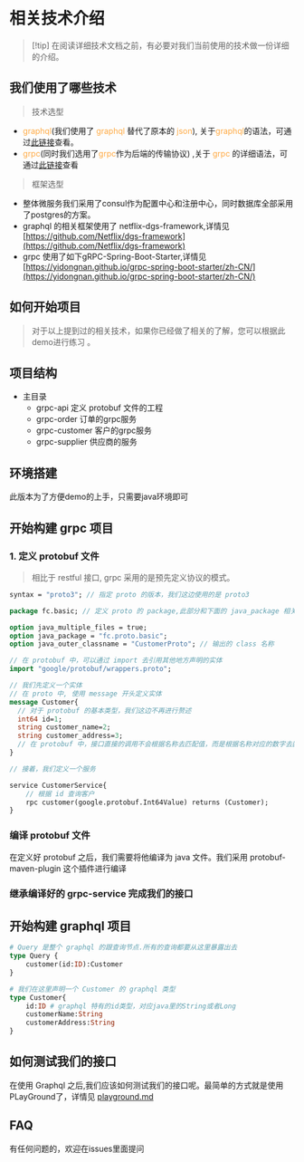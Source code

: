 # 相关技术介绍

>[!tip] 在阅读详细技术文档之前，有必要对我们当前使用的技术做一份详细的介绍。

## 我们使用了哪些技术

> 技术选型
* <font color=#ffaa44>graphql</font>(我们使用了 <font color=#ffaa44>graphql</font>  替代了原本的 <font color=#ffaa44>json</font>),
  关于<font color=#ffaa44>graphql</font>的语法，可通过[此链接](https://spec.graphql.cn/)查看。
* <font color=#ffaa44>grpc</font>(同时我们选用了<font color=#ffaa44>grpc</font>作为后端的传输协议) ,关于 <font color=#ffaa44>grpc</font>
  的详细语法，可通过[此链接](https://grpc.io/docs/what-is-grpc/)查看

> 框架选型
* 整体微服务我们采用了consul作为配置中心和注册中心，同时数据库全部采用了postgres的方案。
* graphql 的相关框架使用了 netflix-dgs-framework,详情见[https://github.com/Netflix/dgs-framework](https://github.com/Netflix/dgs-framework)
* grpc 使用了如下gRPC-Spring-Boot-Starter,详情见[https://yidongnan.github.io/grpc-spring-boot-starter/zh-CN/](https://yidongnan.github.io/grpc-spring-boot-starter/zh-CN/)

## 如何开始项目

> 对于以上提到过的相关技术，如果你已经做了相关的了解，您可以根据此demo进行练习 。

## 项目结构
- 主目录
  - grpc-api 定义 protobuf 文件的工程
  - grpc-order 订单的grpc服务
  - grpc-customer 客户的grpc服务
  - grpc-supplier 供应商的服务

## 环境搭建
此版本为了方便demo的上手，只需要java环境即可

## 开始构建 grpc 项目

### 1. 定义 protobuf 文件

> 相比于 restful 接口, grpc 采用的是预先定义协议的模式。

```protobuf
syntax = "proto3"; // 指定 proto 的版本，我们这边使用的是 proto3

package fc.basic; // 定义 proto 的 package,此部分和下面的 java_package 相关。如果我们在下面不指定 java_package 的名称，编译器会将此名称当作包名

option java_multiple_files = true;
option java_package = "fc.proto.basic";
option java_outer_classname = "CustomerProto"; // 输出的 class 名称

// 在 protobuf 中，可以通过 import 去引用其他地方声明的实体
import "google/protobuf/wrappers.proto";

// 我们先定义一个实体
// 在 proto 中, 使用 message 开头定义实体
message Customer{
  // 对于 protobuf 的基本类型，我们这边不再进行赘述
  int64 id=1;
  string customer_name=2;
  string customer_address=3;
  // 在 protobuf 中，接口直接的调用不会根据名称去匹配值，而是根据名称对应的数字去匹配
}

// 接着，我们定义一个服务

service CustomerService{
    // 根据 id 查询客户
    rpc customer(google.protobuf.Int64Value) returns (Customer);
}
```

### 编译 protobuf 文件 

在定义好 protobuf 之后，我们需要将他编译为 java 文件。我们采用 protobuf-maven-plugin
这个插件进行编译

### 继承编译好的 grpc-service 完成我们的接口

## 开始构建 graphql 项目

```graphql
# Query 是整个 graphql 的跟查询节点.所有的查询都要从这里暴露出去
type Query {
    customer(id:ID):Customer
}

# 我们在这里声明一个 Customer 的 graphql 类型
type Customer{
    id:ID # graphql 特有的id类型，对应java里的String或者Long
    customerName:String
    customerAddress:String
}
```

## 如何测试我们的接口
在使用 Graphql 之后,我们应该如何测试我们的接口呢。最简单的方式就是使用PLayGround了，详情见 [playground.md](./docs/playground.md)

## FAQ
有任何问题的，欢迎在issues里面提问